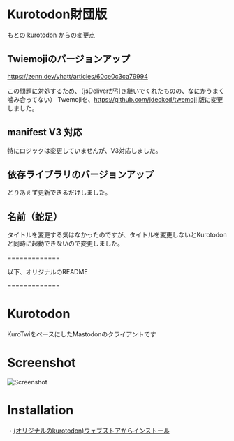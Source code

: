 Kurotodon財団版
=============

もとの [kurotodon](https://github.com/oken1/kurotodon) からの変更点

## Twiemojiのバージョンアップ

https://zenn.dev/yhatt/articles/60ce0c3ca79994

この問題に対処するため、（jsDeliverが引き継いでくれたものの、なにかうまく噛み合ってない）
Twemojiを、https://github.com/jdecked/twemoji 版に変更しました。

## manifest V3 対応

特にロジックは変更していませんが、V3対応しました。

## 依存ライブラリのバージョンアップ

とりあえず更新できるだけしました。

## 名前（蛇足）

タイトルを変更する気はなかったのですが、タイトルを変更しないとKurotodonと同時に起動できないので変更しました。


=============

以下、オリジナルのREADME

=============


Kurotodon
=============

KuroTwiをベースにしたMastodonのクライアントです

Screenshot
=============

![Screenshot](./images/screenshot.png)

Installation
=============
・[(オリジナルのkurotodon)ウェブストアからインストール](https://chrome.google.com/webstore/detail/kurotodon/fandjchmgmejjcjcedgeoileeibjndbb)  
